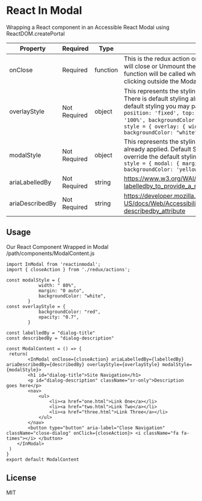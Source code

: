 # React In Modal 

Wrapping a React component in an Accessible React Modal using ReactDOM.createPortal

| Property        | Required     | Type     | Description                                                                                                                                                                                                                                                                                                                                                                                                                    |
|-----------------|--------------|----------|--------------------------------------------------------------------------------------------------------------------------------------------------------------------------------------------------------------------------------------------------------------------------------------------------------------------------------------------------------------------------------------------------------------------------------|
| onClose         | Required     | function | This is the redux action or regular function in your application that will close or Unmount the Modal. Once the Modal is rendered this function will be called when pressing the ECS Key or simply clicking outside the Modal.                                                                                                                                                                                                 |
| overlayStyle    | Not Required | object   | This represents the styling of the dimmed out area of the page.  There is default styling already applied. If you wish to override the default styling you may pass in this object.  Default Style : ```{ position: 'fixed', top: 0, left: 0, width: '100%', height: '100%', backgroundColor: 'rgba(0,0,0,0.7)'} ``` Override Example: ```style = { overlay: { width: " 80%" ,margin: "0 auto", backgroundColor: "white"} }``` |
| modalStyle      | Not Required | object   | This represents the styling of the modal.  There is default styling already applied. Default Style: ```{ margin: '0 auto' }``` If you wish to override the default styling you may pass in this object.  Example: ```style = { modal: { margin: '25px auto', width: " 80%", backgroundColor: 'yellow'} }```                                                                                                                    |
| ariaLabelledBy  | Not Required | string   | https://www.w3.org/WAI/GL/wiki/Using_aria-labelledby_to_provide_a_name_for_user_interface_controls                                                                                                                                                                                                                                                                                                                             |
| ariaDescribedBy | Not Required | string   | https://developer.mozilla.org/en-US/docs/Web/Accessibility/ARIA/ARIA_Techniques/Using_the_aria-describedby_attribute                                                                                                                                                                                                                                                                                                           |                                                                                                                             |
## Usage

Our React Component Wrapped in Modal
/path/components/ModalContent.js

```
import InModal from 'reactinmodal';
import { closeAction } from './redux/actions';

const modalStyle = {
            width: " 80%",
            margin: "0 auto",
            backgroundColor: "white",
        }
const overlayStyle = {
            backgroundColor: "red",
            opacity: "0.7",
        }        
    
const labelledBy = "dialog-title"
const describedBy = "dialog-description"

const ModalContent = () => {
 return(
        <InModal onClose={closeAction} ariaLabelledBy={labelledBy} ariaDescribedBy={describedBy} overlayStyle={overlayStyle} modalStyle={modalStyle}>
        <h1 id="dialog-title">Site Navigation</h1>
        <p id="dialog-description" className="sr-only">Description goes here</p>
        <nav>
            <ul>
                <li><a href="one.html">Link One</a></li>
                <li><a href="two.html">Link Two</a></li>
                <li><a href="three.html">Link Three</a></li>
            </ul>
        </nav>
        <button type="button" aria-label="Close Navigation" className="close-dialog" onClick={closeAction}> <i className="fa fa-times"></i> </button>
    </InModal>
 )
}
export default ModalContent
```

## License

MIT
